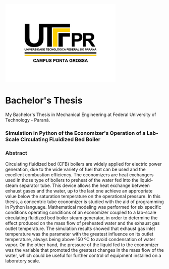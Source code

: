 
<a href="http://www.utfpr.edu.br/english">
  <img src=pictures/PG_RGB_72dpi_transparente.jpg alt="Logo UTFPR-PG" width="350"/>
</a>      

# **Bachelor's Thesis**

My Bachelor's Thesis in Mechanical Engineering at Federal University of Technology - Paraná.

### **Simulation in Python of the Economizer's Operation of a Lab-Scale Circulating FLuidized Bed Boiler**

### **Abstract**

Circulating fluidized bed (CFB) boilers are widely applied for electric power generation, due to the wide variety of fuel that can be used and the excellent combustion efficiency. The economizers are heat exchangers used in those type of boilers to preheat of the water fed into the liquid-steam separator tube. This device allows the heat exchange between exhaust gases and the water, up to the last one achieve an appropriate value below the saturation temperature on the operational pressure. In this thesis, a concentric tube economizer is studied with the aid of programming in Python language. Mathematical modeling was performed for six specific conditions operating conditions of an economizer coupled to a lab-scale circulating fluidized bed boiler steam generator, in order to determine the effect produced on the mass flow of preheated water and the exhaust gas outlet temperature. The simulation results showed that exhaust gas inlet temperature was the parameter with the greatest influence on its outlet temperature, always being above 150 ºC to avoid condensation of water vapor. On the other hand, the pressure of the liquid fed to the economizer was the variable that promoted the greatest changes in the mass flow of the water, which could be useful for further control of equipment installed on a laboratory scale.
